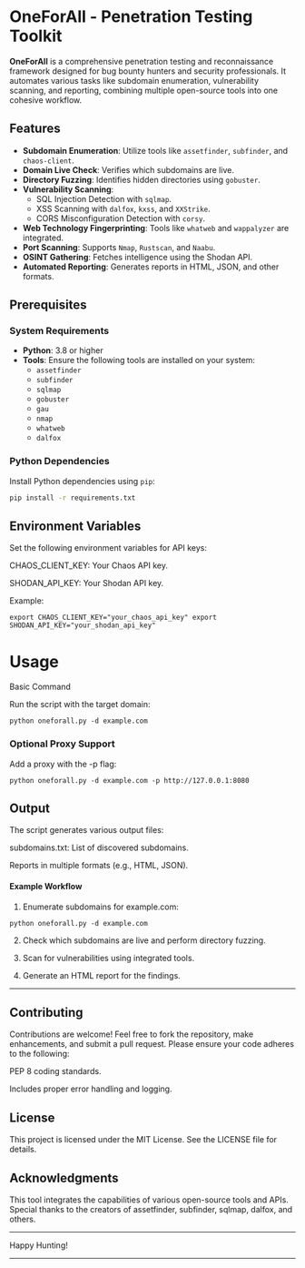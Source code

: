 # OneForAll - Penetration Testing Toolkit

**OneForAll** is a comprehensive penetration testing and reconnaissance framework designed for bug bounty hunters and security professionals. It automates various tasks like subdomain enumeration, vulnerability scanning, and reporting, combining multiple open-source tools into one cohesive workflow.

## Features

- **Subdomain Enumeration**: Utilize tools like `assetfinder`, `subfinder`, and `chaos-client`.
- **Domain Live Check**: Verifies which subdomains are live.
- **Directory Fuzzing**: Identifies hidden directories using `gobuster`.
- **Vulnerability Scanning**:
  - SQL Injection Detection with `sqlmap`.
  - XSS Scanning with `dalfox`, `kxss`, and `XXStrike`.
  - CORS Misconfiguration Detection with `corsy`.
- **Web Technology Fingerprinting**: Tools like `whatweb` and `wappalyzer` are integrated.
- **Port Scanning**: Supports `Nmap`, `Rustscan`, and `Naabu`.
- **OSINT Gathering**: Fetches intelligence using the Shodan API.
- **Automated Reporting**: Generates reports in HTML, JSON, and other formats.

## Prerequisites

### System Requirements
- **Python**: 3.8 or higher
- **Tools**: Ensure the following tools are installed on your system:
  - `assetfinder`
  - `subfinder`
  - `sqlmap`
  - `gobuster`
  - `gau`
  - `nmap`
  - `whatweb`
  - `dalfox`

### Python Dependencies
Install Python dependencies using `pip`:

```bash
pip install -r requirements.txt
```

## Environment Variables

Set the following environment variables for API keys:

CHAOS_CLIENT_KEY: Your Chaos API key.

SHODAN_API_KEY: Your Shodan API key.


Example:

`
export CHAOS_CLIENT_KEY="your_chaos_api_key"
export SHODAN_API_KEY="your_shodan_api_key"
`
# Usage

Basic Command

Run the script with the target domain:

`
python oneforall.py -d example.com
`

### Optional Proxy Support

Add a proxy with the -p flag:

`
python oneforall.py -d example.com -p http://127.0.0.1:8080
`

## Output

The script generates various output files:

subdomains.txt: List of discovered subdomains.

Reports in multiple formats (e.g., HTML, JSON).


#### Example Workflow

1. Enumerate subdomains for example.com:

`
python oneforall.py -d example.com
`

2. Check which subdomains are live and perform directory fuzzing.


3. Scan for vulnerabilities using integrated tools.


4. Generate an HTML report for the findings.

---

## Contributing

Contributions are welcome! Feel free to fork the repository, make enhancements, and submit a pull request. Please ensure your code adheres to the following:

PEP 8 coding standards.

Includes proper error handling and logging.


## License

This project is licensed under the MIT License. See the LICENSE file for details.

## Acknowledgments

This tool integrates the capabilities of various open-source tools and APIs. Special thanks to the creators of assetfinder, subfinder, sqlmap, dalfox, and others.


---

Happy Hunting!

---
